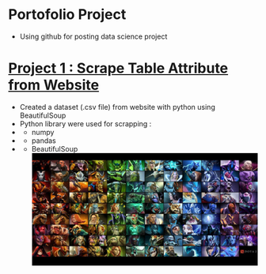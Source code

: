 # Portofolio Project
* Using github for posting data science project

# [Project 1 : Scrape Table Attribute from Website](https://github.com/Gofanz17/porto_project/tree/main/scrapping)
* Created a dataset (.csv file) from website with python using BeautifulSoup
* Python library were used for scrapping :
* - numpy
* - pandas
* - BeautifulSoup
![](/scrapping/images/hero-dota-2_61002e6.jpg)
